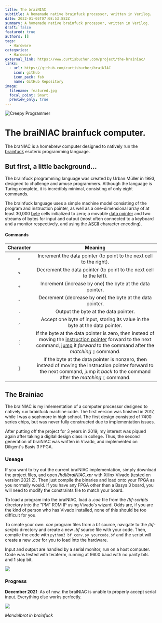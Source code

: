 ```yaml
---
title: The braiNIAC
subtitle: A homemade native brainfuck processor, written in Verilog.
date: 2022-01-05T07:08:53.882Z
summary: A homemade native brainfuck processor, written in Verilog.
draft: false
featured: true
authors: []
tags:
  - Hardware
categories:
  - Hardware
external_link: https://www.curtisbucher.com/project/the-brainiac/
links:
  - url: https://github.com/curtisbucher/braiNIAC
    icon: github
    icon_pack: fab
    name: GitHub Repository
image:
  filename: featured.jpg
  focal_point: Smart
  preview_only: true
---
```

![Creepy Programmer](https://cortexitrecruitment.com/wp-content/uploads/commodore-1200x565.jpg)

# The braiNIAC brainfuck computer. 
The braNIAC is a homebrew computer designed to natively run the [brainfuck](https://en.wikipedia.org/wiki/Brainfuck) esoteric programming language.

## But first, a little background... 

The brainfuck programming language was created by Urban Müller in 1993, designed to challenge and amuse programmers. Although the language is Turing complete, it is incredibly minimal, consisting of only eight commands. 

The brainfuck language uses a simple machine model consisting of the program and instruction pointer, as well as a one-dimensional array of at least 30,000 [byte](https://en.wikipedia.org/wiki/Byte) cells initialized to zero; a movable [data pointer](https://en.wikipedia.org/wiki/Pointer_(computer_programming))  and two streams of bytes for input and output (most often connected to a keyboard and a monitor respectively, and using the [ASCII](https://en.wikipedia.org/wiki/ASCII) character encoding).

#### Commands

| Character |                           Meaning                            |
| :-------: | :----------------------------------------------------------: |
|    `>`    | Increment the [data pointer](https://en.wikipedia.org/wiki/Pointer_(computer_programming)) (to point to the next cell to the right). |
|    `<`    | Decrement the data pointer (to point to the next cell to the left). |
|    `+`    |  Increment (increase by one) the byte at the data pointer.   |
|    `-`    |  Decrement (decrease by one) the byte at the data pointer.   |
|    `.`    |             Output the byte at the data pointer.             |
|    `,`    | Accept one byte of input, storing its value in the byte at the data pointer. |
|    `[`    | If the byte at the data pointer is zero, then instead of moving the [instruction pointer](https://en.wikipedia.org/wiki/Program_Counter) forward to the next command, [jump](https://en.wikipedia.org/wiki/Branch_(computer_science)) it *forward* to the command after the *matching* `]` command. |
|    `]`    | If the byte at the data pointer is nonzero, then instead of moving the instruction pointer forward to the next command, jump it *back* to the command after the *matching* `[` command. |

## The Brainiac

The braiNIAC is my imlementation of a computer processor designed to natively run brainfuck machine code. The first version was finished in 2017, while I was a sophmore in high school. The first design consisted of 7400 series chips, but was never fully constructed due to implementation issues.

After putting off the project for 3 years in 2019, my interest was piqued again after taking a digital design class in college. Thus, the second generation of braiNIAC was written in Vivado, and implemented on Diligent's Basis 3 FPGA.

### Useage

If you want to try out the current braiNIAC implementation, simply download the project files, and open */hdl/braiNIAC.xpr* with Xilinx Vivado (tested on version 2021.2). Then just compile the binaries and load onto your FPGA as you normally would. If you have any FPGA other than a Basys 3 board, you will need to modify the constraints file to match your board. 

To load a program into the braiNIAC, load a *.coe* file from the */bf-scripts* directory into the "PM" ROM IP using Vivado's wizard. Odds are, if you are the kind of person who has Vivado installed, none of this should be too difficult for you.

To create your own *.coe* program files from a bf source, navigate to the */bf-scripts* directory and create a new *.bf* source file with your code. Then, compile the code with `python3 bf_conv.py yourcode.bf` and the script will create a new *.coe* for you to load into the hardware.

Input and output are handled by a serial monitor, run on a host computer. Code was tested with teraterm, running at 9600 baud with no parity bits and 1 stop bit.

![](https://content.instructables.com/ORIG/FPJ/F60I/IXGFN0KB/FPJF60IIXGFN0KB.png?auto=webp&frame=1&width=357&fit=bounds&md=40faf14a2f2ea584fd0f75fdfed250a7)

### Progress

**December 2021**: As of now, the braiNIAC is unable to properly accept serial input. Everything else works perfectly.



![](https://raw.githubusercontent.com/paraseba/hbf/e86d1ffebcb0795a7c2c6081e2dd27c4154db066/mandelbrot.png)

*Mandelbrot in brainfuck*
